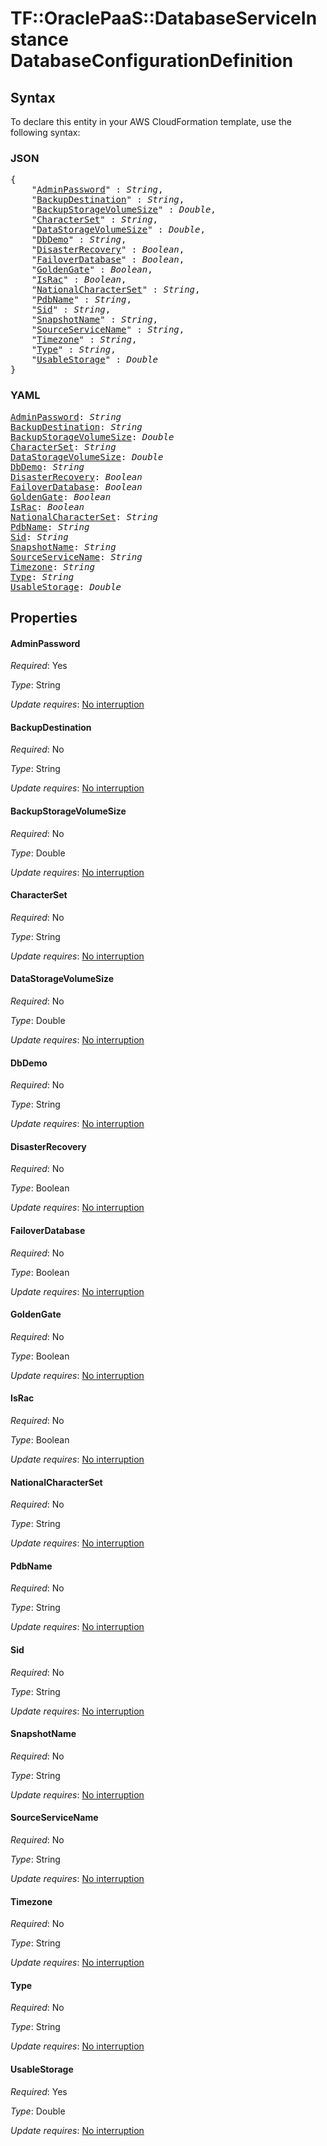 # TF::OraclePaaS::DatabaseServiceInstance DatabaseConfigurationDefinition

## Syntax

To declare this entity in your AWS CloudFormation template, use the following syntax:

### JSON

<pre>
{
    "<a href="#adminpassword" title="AdminPassword">AdminPassword</a>" : <i>String</i>,
    "<a href="#backupdestination" title="BackupDestination">BackupDestination</a>" : <i>String</i>,
    "<a href="#backupstoragevolumesize" title="BackupStorageVolumeSize">BackupStorageVolumeSize</a>" : <i>Double</i>,
    "<a href="#characterset" title="CharacterSet">CharacterSet</a>" : <i>String</i>,
    "<a href="#datastoragevolumesize" title="DataStorageVolumeSize">DataStorageVolumeSize</a>" : <i>Double</i>,
    "<a href="#dbdemo" title="DbDemo">DbDemo</a>" : <i>String</i>,
    "<a href="#disasterrecovery" title="DisasterRecovery">DisasterRecovery</a>" : <i>Boolean</i>,
    "<a href="#failoverdatabase" title="FailoverDatabase">FailoverDatabase</a>" : <i>Boolean</i>,
    "<a href="#goldengate" title="GoldenGate">GoldenGate</a>" : <i>Boolean</i>,
    "<a href="#israc" title="IsRac">IsRac</a>" : <i>Boolean</i>,
    "<a href="#nationalcharacterset" title="NationalCharacterSet">NationalCharacterSet</a>" : <i>String</i>,
    "<a href="#pdbname" title="PdbName">PdbName</a>" : <i>String</i>,
    "<a href="#sid" title="Sid">Sid</a>" : <i>String</i>,
    "<a href="#snapshotname" title="SnapshotName">SnapshotName</a>" : <i>String</i>,
    "<a href="#sourceservicename" title="SourceServiceName">SourceServiceName</a>" : <i>String</i>,
    "<a href="#timezone" title="Timezone">Timezone</a>" : <i>String</i>,
    "<a href="#type" title="Type">Type</a>" : <i>String</i>,
    "<a href="#usablestorage" title="UsableStorage">UsableStorage</a>" : <i>Double</i>
}
</pre>

### YAML

<pre>
<a href="#adminpassword" title="AdminPassword">AdminPassword</a>: <i>String</i>
<a href="#backupdestination" title="BackupDestination">BackupDestination</a>: <i>String</i>
<a href="#backupstoragevolumesize" title="BackupStorageVolumeSize">BackupStorageVolumeSize</a>: <i>Double</i>
<a href="#characterset" title="CharacterSet">CharacterSet</a>: <i>String</i>
<a href="#datastoragevolumesize" title="DataStorageVolumeSize">DataStorageVolumeSize</a>: <i>Double</i>
<a href="#dbdemo" title="DbDemo">DbDemo</a>: <i>String</i>
<a href="#disasterrecovery" title="DisasterRecovery">DisasterRecovery</a>: <i>Boolean</i>
<a href="#failoverdatabase" title="FailoverDatabase">FailoverDatabase</a>: <i>Boolean</i>
<a href="#goldengate" title="GoldenGate">GoldenGate</a>: <i>Boolean</i>
<a href="#israc" title="IsRac">IsRac</a>: <i>Boolean</i>
<a href="#nationalcharacterset" title="NationalCharacterSet">NationalCharacterSet</a>: <i>String</i>
<a href="#pdbname" title="PdbName">PdbName</a>: <i>String</i>
<a href="#sid" title="Sid">Sid</a>: <i>String</i>
<a href="#snapshotname" title="SnapshotName">SnapshotName</a>: <i>String</i>
<a href="#sourceservicename" title="SourceServiceName">SourceServiceName</a>: <i>String</i>
<a href="#timezone" title="Timezone">Timezone</a>: <i>String</i>
<a href="#type" title="Type">Type</a>: <i>String</i>
<a href="#usablestorage" title="UsableStorage">UsableStorage</a>: <i>Double</i>
</pre>

## Properties

#### AdminPassword

_Required_: Yes

_Type_: String

_Update requires_: [No interruption](https://docs.aws.amazon.com/AWSCloudFormation/latest/UserGuide/using-cfn-updating-stacks-update-behaviors.html#update-no-interrupt)

#### BackupDestination

_Required_: No

_Type_: String

_Update requires_: [No interruption](https://docs.aws.amazon.com/AWSCloudFormation/latest/UserGuide/using-cfn-updating-stacks-update-behaviors.html#update-no-interrupt)

#### BackupStorageVolumeSize

_Required_: No

_Type_: Double

_Update requires_: [No interruption](https://docs.aws.amazon.com/AWSCloudFormation/latest/UserGuide/using-cfn-updating-stacks-update-behaviors.html#update-no-interrupt)

#### CharacterSet

_Required_: No

_Type_: String

_Update requires_: [No interruption](https://docs.aws.amazon.com/AWSCloudFormation/latest/UserGuide/using-cfn-updating-stacks-update-behaviors.html#update-no-interrupt)

#### DataStorageVolumeSize

_Required_: No

_Type_: Double

_Update requires_: [No interruption](https://docs.aws.amazon.com/AWSCloudFormation/latest/UserGuide/using-cfn-updating-stacks-update-behaviors.html#update-no-interrupt)

#### DbDemo

_Required_: No

_Type_: String

_Update requires_: [No interruption](https://docs.aws.amazon.com/AWSCloudFormation/latest/UserGuide/using-cfn-updating-stacks-update-behaviors.html#update-no-interrupt)

#### DisasterRecovery

_Required_: No

_Type_: Boolean

_Update requires_: [No interruption](https://docs.aws.amazon.com/AWSCloudFormation/latest/UserGuide/using-cfn-updating-stacks-update-behaviors.html#update-no-interrupt)

#### FailoverDatabase

_Required_: No

_Type_: Boolean

_Update requires_: [No interruption](https://docs.aws.amazon.com/AWSCloudFormation/latest/UserGuide/using-cfn-updating-stacks-update-behaviors.html#update-no-interrupt)

#### GoldenGate

_Required_: No

_Type_: Boolean

_Update requires_: [No interruption](https://docs.aws.amazon.com/AWSCloudFormation/latest/UserGuide/using-cfn-updating-stacks-update-behaviors.html#update-no-interrupt)

#### IsRac

_Required_: No

_Type_: Boolean

_Update requires_: [No interruption](https://docs.aws.amazon.com/AWSCloudFormation/latest/UserGuide/using-cfn-updating-stacks-update-behaviors.html#update-no-interrupt)

#### NationalCharacterSet

_Required_: No

_Type_: String

_Update requires_: [No interruption](https://docs.aws.amazon.com/AWSCloudFormation/latest/UserGuide/using-cfn-updating-stacks-update-behaviors.html#update-no-interrupt)

#### PdbName

_Required_: No

_Type_: String

_Update requires_: [No interruption](https://docs.aws.amazon.com/AWSCloudFormation/latest/UserGuide/using-cfn-updating-stacks-update-behaviors.html#update-no-interrupt)

#### Sid

_Required_: No

_Type_: String

_Update requires_: [No interruption](https://docs.aws.amazon.com/AWSCloudFormation/latest/UserGuide/using-cfn-updating-stacks-update-behaviors.html#update-no-interrupt)

#### SnapshotName

_Required_: No

_Type_: String

_Update requires_: [No interruption](https://docs.aws.amazon.com/AWSCloudFormation/latest/UserGuide/using-cfn-updating-stacks-update-behaviors.html#update-no-interrupt)

#### SourceServiceName

_Required_: No

_Type_: String

_Update requires_: [No interruption](https://docs.aws.amazon.com/AWSCloudFormation/latest/UserGuide/using-cfn-updating-stacks-update-behaviors.html#update-no-interrupt)

#### Timezone

_Required_: No

_Type_: String

_Update requires_: [No interruption](https://docs.aws.amazon.com/AWSCloudFormation/latest/UserGuide/using-cfn-updating-stacks-update-behaviors.html#update-no-interrupt)

#### Type

_Required_: No

_Type_: String

_Update requires_: [No interruption](https://docs.aws.amazon.com/AWSCloudFormation/latest/UserGuide/using-cfn-updating-stacks-update-behaviors.html#update-no-interrupt)

#### UsableStorage

_Required_: Yes

_Type_: Double

_Update requires_: [No interruption](https://docs.aws.amazon.com/AWSCloudFormation/latest/UserGuide/using-cfn-updating-stacks-update-behaviors.html#update-no-interrupt)

